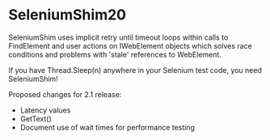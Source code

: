 # SeleniumShim20
SeleniumShim uses implicit retry until timeout loops within calls to FindElement and user actions on IWebElement objects which solves race conditions and problems with 'stale' references to WebElement.

If you have Thread.Sleep(n) anywhere in your Selenium test code, you need SeleniumShim!

Proposed changes for 2.1 release:

- Latency values
- GetText()
- Document use of wait times for performance testing

